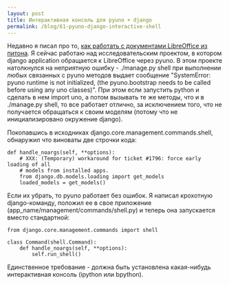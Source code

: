 ```yaml
---
layout: post
title: Интерактивная консоль для pyuno + django
permalink: /blog/61-pyuno-django-interactive-shell
---
```

Недавно я писал про то, [как работать с документами LibreOffice из питона](http://vorushin.ru/blog/58-openoffice-python-ms-word/). Я сейчас работаю над исследовательским проектом, в котором django application обращается к LibreOffice через pyuno. В этом проекте натолкнулся на неприятную ошибку - ./manage.py shell при выполнении любых связанных с pyuno методов выдает сообщение "SystemError: pyuno runtime is not initialized, (the pyuno.bootstrap needs to be called before using any uno classes)". При этом если запустить python и сделать в нем import uno, а потом вызывать те же методы, что и в ./manage.py shell, то все работает отлично, за исключением того, что не получается обращаться к своим моделям (потому что не инициализировано окружение django).
<!--more-->
Покопавшись в исходниках django.core.management.commands.shell, обнаружил что виноваты две строчки кода:

    def handle_noargs(self, **options):
        # XXX: (Temporary) workaround for ticket #1796: force early loading of all
        # models from installed apps.
        from django.db.models.loading import get_models
        loaded_models = get_models()

Если их убрать, то pyuno работает без ошибок. Я написал крохотную django-команду, положил ее в свое приложение (app_name/management/commands/shell.py) и теперь она запускается вместо стандартной:

    from django.core.management.commands import shell

    class Command(shell.Command):
        def handle_noargs(self, **options):
            self.run_shell()

Единственное требование - должна быть установлена какая-нибудь интерактивная консоль (ipython или bpython).

